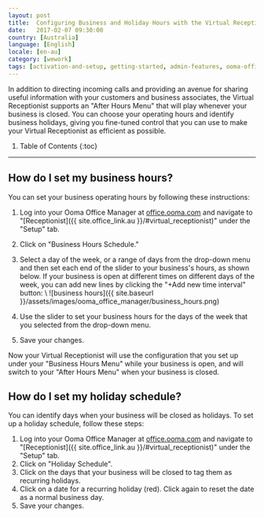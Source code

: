 ```yaml
---
layout: post
title:  Configuring Business and Holiday Hours with the Virtual Receptionist
date:   2017-02-07 09:30:00
country: [Australia]
language: [English]
locale: [en-au]
category: [wework]
tags: [activation-and-setup, getting-started, admin-features, ooma-office-manager, wework]
---
```


In addition to directing incoming calls and providing an avenue for sharing useful information with your customers and business associates, the Virtual Receptionist supports an "After Hours Menu" that will play whenever your business is closed. You can choose your operating hours and identify business holidays, giving you fine-tuned control that you can use to make your Virtual Receptionist as efficient as possible.

1. Table of Contents
{:toc}
* * *

## How do I set my business hours?

You can set your business operating hours by following these instructions:

1. Log into your Ooma Office Manager at [office.ooma.com](office.ooma.com) and navigate to "[Receptionist]({{ site.office_link.au }}/#virtual_receptionist)" under the "Setup" tab.
2. Click on "Business Hours Schedule."
3. Select a day of the week, or a range of days from the drop-down menu and then set each end of the slider to your business's hours, as shown below. If your business is open at different times on different days of the week, you can add new lines by clicking the "+Add new time interval" button: \\
   ![business hours]({{ site.baseurl }}/assets/images/ooma_office_manager/business_hours.png)

4. Use the slider to set your business hours for the days of the week that you selected from the drop-down menu.
5. Save your changes.

Now your Virtual Receptionist will use the configuration that you set up under your "Business Hours Menu" while your business is open, and will switch to your "After Hours Menu" when your business is closed.

## How do I set my holiday schedule?

You can identify days when your business will be closed as holidays. To set up a holiday schedule, follow these steps:

1. Log into your Ooma Office Manager at [office.ooma.com](office.ooma.com) and navigate to "[Receptionist]({{ site.office_link.au }}/#virtual_receptionist)" under the "Setup" tab.
2. Click on "Holiday Schedule".
3. Click on the days that your business will be closed to tag them as recurring holidays. 
4. Click on a date for a recurring holiday (red). Click again to reset the date as a normal business day.
5. Save your changes.